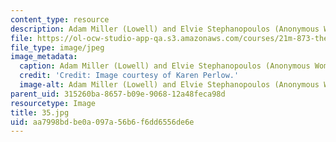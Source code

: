 ```yaml
---
content_type: resource
description: Adam Miller (Lowell) and Elvie Stephanopoulos (Anonymous Woman).
file: https://ol-ocw-studio-app-qa.s3.amazonaws.com/courses/21m-873-theater-arts-topics-fall-2004-january-iap-2005/aa7998bdbe0a097a56b6f6dd6556de6e_35.jpg
file_type: image/jpeg
image_metadata:
  caption: Adam Miller (Lowell) and Elvie Stephanopoulos (Anonymous Woman).
  credit: 'Credit: Image courtesy of Karen Perlow.'
  image-alt: Adam Miller (Lowell) and Elvie Stephanopoulos (Anonymous Woman).
parent_uid: 315260ba-8657-b09e-9068-12a48feca98d
resourcetype: Image
title: 35.jpg
uid: aa7998bd-be0a-097a-56b6-f6dd6556de6e
---
```

